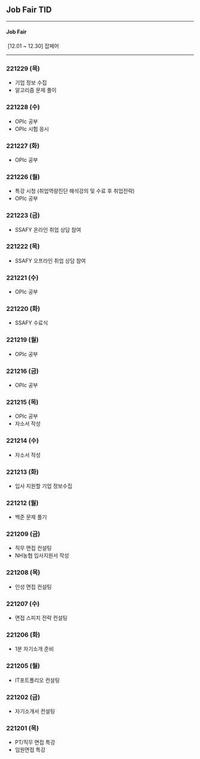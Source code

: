 ## Job Fair TID



---

#### Job Fair

​	[12.01 ~ 12.30] 잡페어

---



### 221229 (목)

- 기업 정보 수집
- 알고리즘 문제 풀이



### 221228 (수)

- OPIc 공부
- OPIc 시험 응시



### 221227 (화)

- OPIc 공부



### 221226 (월)

- 특강 시청 (취업역량진단 해석강의 및 수료 후 취업전략)
- OPIc 공부



### 221223 (금)

- SSAFY 온라인 취업 상담 참여



### 221222 (목)

- SSAFY 오프라인 취업 상담 참여



### 221221 (수)

- OPIc 공부



### 221220 (화)

- SSAFY 수료식



### 221219 (월)

- OPIc 공부



### 221216 (금)

- OPIc 공부



### 221215 (목)

- OPIc 공부
- 자소서 작성



### 221214 (수)

- 자소서 작성



### 221213 (화)

- 입사 지원할 기업 정보수집



### 221212 (월)

- 백준 문제 풀기



### 221209 (금)

- 직무 면접 컨설팅
- NH농협 입사지원서  작성



### 221208 (목)

- 인성 면접 컨설팅



### 221207 (수)

- 면접 스피치 전략 컨설팅



### 221206 (화)

- 1분 자기소개 준비



### 221205 (월)

- IT포트폴리오 컨설팅



### 221202 (금)

- 자기소개서 컨설팅



### 221201 (목)

- PT/직무 면접 특강
- 임원면접 특강
